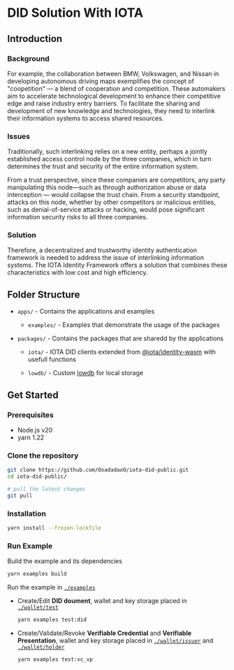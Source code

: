 # DID Solution With IOTA

## Introduction

### Background

For example, the collaboration between BMW, Volkswagen, and Nissan in developing autonomous driving maps exemplifies the concept of "coopetition" — a blend of cooperation and competition. These automakers aim to accelerate technological development to enhance their competitive edge and raise industry entry barriers. To facilitate the sharing and development of new knowledge and technologies, they need to interlink their information systems to access shared resources.

### Issues

Traditionally, such interlinking relies on a new entity, perhaps a jointly established access control node by the three companies, which in turn determines the trust and security of the entire information system.

From a trust perspective, since these companies are competitors, any party manipulating this node—such as through authorization abuse or data interception — would collapse the trust chain. From a security standpoint, attacks on this node, whether by other competitors or malicious entities, such as denial-of-service attacks or hacking, would pose significant information security risks to all three companies.

### Solution

Therefore, a decentralized and trustworthy identity authentication framework is needed to address the issue of interlinking information systems. The IOTA Identity Framework offers a solution that combines these characteristics with low cost and high efficiency.

## Folder Structure

- `apps/` - Contains the applications and examples

  - `examples/` - Examples that demonstrate the usage of the packages

- `packages/` - Contains the packages that are sharedd by the applications

  - `iota/` - IOTA DID clients extended from [@iota/identity-wasm](https://github.com/iotaledger/identity.rs) with usefull functions

  - `lowdb/` - Custom [lowdb](https://github.com/typicode/lowdb) for local storage

## Get Started

### Prerequisites

- Node.js v20
- yarn 1.22

### Clone the repository

```bash
git clone https://github.com/OoadadaoO/iota-did-public.git
cd iota-did-public/

# pull the latest changes
git pull
```

### Installation

```bash
yarn install --frozen-lockfile
```

### Run Example

Build the example and its dependencies

```bash
yarn examples build
```

Run the example in [`./examples`](./examples/package.json)

- Create/Edit **DID doument**, wallet and key storage placed in [`./wallet/test`](./wallet/test/)

  ```bash
  yarn examples test:did
  ```

- Create/Validate/Revoke **Verifiable Credential** and **Verifiable Presentation**, wallet and key storage placed in [`./wallet/issuer`](./wallet/issuer/) and [`./wallet/holder`](./wallet/holder/)

  ```bash
  yarn examples test:vc_vp
  ```
